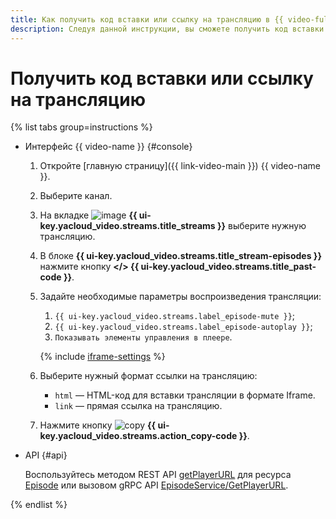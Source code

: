 ```yaml
---
title: Как получить код вставки или ссылку на трансляцию в {{ video-full-name }}
description: Следуя данной инструкции, вы сможете получить код вставки или ссылку на трансляцию {{ video-full-name }}.
---
```


# Получить код вставки или ссылку на трансляцию

{% list tabs group=instructions %}

- Интерфейс {{ video-name }} {#console}

  1. Откройте [главную страницу]({{ link-video-main }}) {{ video-name }}.
  1. Выберите канал.
  1. На вкладке ![image](../../../_assets/console-icons/antenna-signal.svg) **{{ ui-key.yacloud_video.streams.title_streams }}** выберите нужную трансляцию.
  1. В блоке **{{ ui-key.yacloud_video.streams.title_stream-episodes }}** нажмите кнопку **</> {{ ui-key.yacloud_video.streams.title_past-code }}**.

  1. Задайте необходимые параметры воспроизведения трансляции:

      1. `{{ ui-key.yacloud_video.streams.label_episode-mute }}`;
      1. `{{ ui-key.yacloud_video.streams.label_episode-autoplay }}`;
      1. `Показывать элементы управления в плеере`.

      {% include [iframe-settings](../../../_includes/video/iframe-settings.md) %}

  1. Выберите нужный формат ссылки на трансляцию:

      * `html` — HTML-код для вставки трансляции в формате Iframe.
      * `link` — прямая ссылка на трансляцию.

  1. Нажмите кнопку ![copy](../../../_assets/console-icons/copy.svg) **{{ ui-key.yacloud_video.streams.action_copy-code }}**.

- API {#api}

  Воспользуйтесь методом REST API [getPlayerURL](../../api-ref/Episode/getPlayerURL.md) для ресурса [Episode](../../api-ref/Episode/index.md) или вызовом gRPC API [EpisodeService/GetPlayerURL](../../api-ref/grpc/episode_service.md#GetPlayerURL).

{% endlist %}